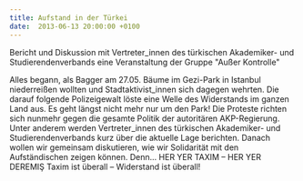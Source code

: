 ```yaml
---
title: Aufstand in der Türkei
date:  2013-06-13 20:00:00 +0100
---
```


Bericht und Diskussion mit Vertreter_innen des türkischen Akademiker- und Studierendenverbands eine Veranstaltung der Gruppe "Außer Kontrolle"

Alles begann, als Bagger am 27.05. Bäume im Gezi-Park in
Istanbul niederreißen wollten und Stadtaktivist_innen sich dagegen
wehrten. Die darauf folgende Polizeigewalt löste eine Welle des Widerstands
im ganzen Land aus. Es geht längst nicht mehr nur um den Park! Die Proteste
richten sich nunmehr gegen die gesamte Politik der autoritären
AKP-Regierung. Unter anderem werden Vertreter_innen des türkischen
Akademiker- und Studierendenverbands kurz über die aktuelle Lage
berichten. Danach wollen wir gemeinsam diskutieren, wie wir Solidarität mit
den Aufständischen zeigen können. Denn... HER YER TAXIM – HER YER DEREMIŞ
Taxim ist überall – Widerstand ist überall!
